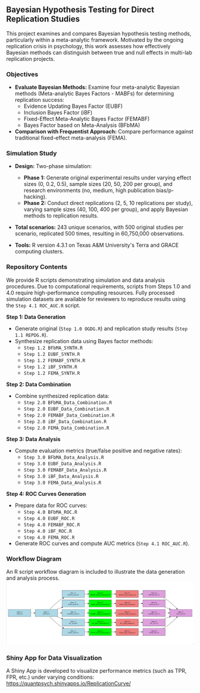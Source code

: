 ## Bayesian Hypothesis Testing for Direct Replication Studies

This project examines and compares Bayesian hypothesis testing methods, particularly within a meta-analytic framework. Motivated by the ongoing replication crisis in psychology, this work assesses how effectively Bayesian methods can distinguish between true and null effects in multi-lab replication projects.

### Objectives

- **Evaluate Bayesian Methods:** Examine four meta-analytic Bayesian methods (Meta-analytic Bayes Factors - MABFs) for determining replication success:
  - Evidence Updating Bayes Factor (EUBF)
  - Inclusion Bayes Factor (iBF)
  - Fixed-Effect Meta-Analytic Bayes Factor (FEMABF)
  - Bayes Factor based on Meta-Analysis (BFbMA)
- **Comparison with Frequentist Approach:** Compare performance against traditional fixed-effect meta-analysis (FEMA).

### Simulation Study

- **Design:** Two-phase simulation:
  - **Phase 1:** Generate original experimental results under varying effect sizes (0, 0.2, 0.5), sample sizes (20, 50, 200 per group), and research environments (no, medium, high publication bias/p-hacking).
  - **Phase 2:** Conduct direct replications (2, 5, 10 replications per study), varying sample sizes (40, 100, 400 per group), and apply Bayesian methods to replication results.

- **Total scenarios:** 243 unique scenarios, with 500 original studies per scenario, replicated 500 times, resulting in 60,750,000 observations.

- **Tools:** R version 4.3.1 on Texas A&M University's Terra and GRACE computing clusters.

### Repository Contents

We provide R scripts demonstrating simulation and data analysis procedures. Due to computational requirements, scripts from Steps 1.0 and 4.0 require high-performance computing resources. Fully processed simulation datasets are available for reviewers to reproduce results using the `Step 4.1 ROC_AUC.R` script.

**Step 1: Data Generation**
- Generate original (`Step 1.0 OGDG.R`) and replication study results (`Step 1.1 REPDG.R`).
- Synthesize replication data using Bayes factor methods:
  - `Step 1.2 BFbMA_SYNTH.R`
  - `Step 1.2 EUBF_SYNTH.R`
  - `Step 1.2 FEMABF_SYNTH.R`
  - `Step 1.2 iBF_SYNTH.R`
  - `Step 1.2 FEMA_SYNTH.R`

**Step 2: Data Combination**
- Combine synthesized replication data:
  - `Step 2.0 BFbMA_Data_Combination.R`
  - `Step 2.0 EUBF_Data_Combination.R`
  - `Step 2.0 FEMABF_Data_Combination.R`
  - `Step 2.0 iBF_Data_Combination.R`
  - `Step 2.0 FEMA_Data_Combination.R`

**Step 3: Data Analysis**
- Compute evaluation metrics (true/false positive and negative rates):
  - `Step 3.0 BFbMA_Data_Analysis.R`
  - `Step 3.0 EUBF_Data_Analysis.R`
  - `Step 3.0 FEMABF_Data_Analysis.R`
  - `Step 3.0 iBF_Data_Analysis.R`
  - `Step 3.0 FEMA_Data_Analysis.R`

**Step 4: ROC Curves Generation**
- Prepare data for ROC curves:
  - `Step 4.0 BFbMA_ROC.R`
  - `Step 4.0 EUBF_ROC.R`
  - `Step 4.0 FEMABF_ROC.R`
  - `Step 4.0 iBF_ROC.R`
  - `Step 4.0 FEMA_ROC.R`
- Generate ROC curves and compute AUC metrics (`Step 4.1 ROC_AUC.R`).

### Workflow Diagram

An R script workflow diagram is included to illustrate the data generation and analysis process.
![Workflow Diagram](workflow.png)

### Shiny App for Data Visualization
A Shiny App is developed to visualize performance metrics (such as TPR, FPR, etc.) under varying conditions: https://quantpsych.shinyapps.io/ReplicationCurve/
     
